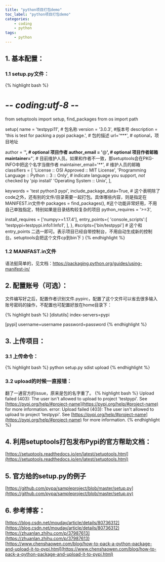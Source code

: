 ```yaml
---
title: "python项目打包demo"
toc_label: "python项目打包demo"
categories:
    - coding
    - python
tags:
    - python
---
```

## 1. 基本配置：
### 1.1 setup.py文件：

{% highlight bash %}
# -*- coding:utf-8 -*-

from setuptools import setup, find_packages
from os import path

setup(
name = 'testpypi11', # 包名称
version = '3.0.3', #版本号
description = 'this is test for packing a pypi package.', # 包的描述
url='***', # optional，项目地址

author = '**', # optional 项目作者
author_email = '**@**', # optional 项目作者邮箱
maintainer='**', # 目前维护人员。如果和作者不一致，那setuptools会在PKG-INFO中把这个名字当做作者
maintainer_email='**', # 维护人员的邮箱
classifiers = [
'License :: OSI Approved :: MIT License',
'Programming Language :: Python :: 3 :: Only', # indicate language you support, *not* checked by 'pip install'
'Operating System :: Unix',
],

keywords = 'test python3 pypi',
include_package_data=True, # 这个表明除了code之外，还有别的文件/目录需要一起打包。具体哪些内容，则是指定在MANIFEST.in文件中
packages = find_packages(), #这个功能非常好用，不用自己单独指定，特别如果是目录结构较复杂的项目
python_requires = '>=3',

install_requires = ['numpy>=1.17.4'],
entry_points={
'console_scripts':[
'testpypi=testpypi.info1:Info1',
],
},
#scripts=['bin/testpypi'] # 这个和entry_points 二选一即可。表示项目已经自带控制台，不用自动生成新的控制台。setuptools会把这个文件cp到bin下
)
{% endhighlight %}

### 1.2 MANIFAST.in文件
语法挺简单的，见文档：https://packaging.python.org/guides/using-manifest-in/

## 2. 配置账号（可选）：
文件编写好之后，配置作者识别文件.pypirc，配置了这个文件可以省去很多输入账号密码的操作，不配置也可配置好放在home目录下：

{% highlight bash %}
[distutils]
index-servers=pypi

[pypi]
username=username
password=password
{% endhighlight %}

## 3. 上传项目：
### 3.1 上传命令：
{% highlight bash %}
python setup.py sdist upload
{% endhighlight %}

### 3.2 upload的时候一直报错：
翻了一通官方的issue，原来是包的名字重了。
{% highlight bash %}
Upload failed (403): The user isn't allowed to upload to project 'testpypi'. See [https://pypi.org/help/#project-name](https://pypi.org/help/#project-name) for more information.
error: Upload failed (403): The user isn't allowed to upload to project 'testpypi'. See [https://pypi.org/help/#project-name](https://pypi.org/help/#project-name) for more information.
{% endhighlight %}

## 4. 利用setuptools打包发布Pypi的官方帮助文档：
[https://setuptools.readthedocs.io/en/latest/setuptools.html](https://setuptools.readthedocs.io/en/latest/setuptools.html)

## 5. 官方给的setup.py的例子
[https://github.com/pypa/sampleproject/blob/master/setup.py](https://github.com/pypa/sampleproject/blob/master/setup.py)

## 6. 参考博客：
[https://blog.csdn.net/mouday/article/details/80736312](https://blog.csdn.net/mouday/article/details/80736312)
[https://zhuanlan.zhihu.com/p/37987613](https://zhuanlan.zhihu.com/p/37987613)
[https://www.chenshaowen.com/blog/how-to-pack-a-python-package-and-upload-it-to-pypi.html](https://www.chenshaowen.com/blog/how-to-pack-a-python-package-and-upload-it-to-pypi.html)
